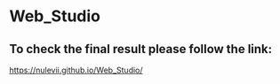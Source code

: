 # Web_Studio

## To check the final result please follow the link:

https://nulevii.github.io/Web_Studio/
